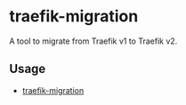 # traefik-migration

A tool to migrate from Traefik v1 to Traefik v2.

## Usage

- [traefik-migration](docs/traefik-migration.md)

